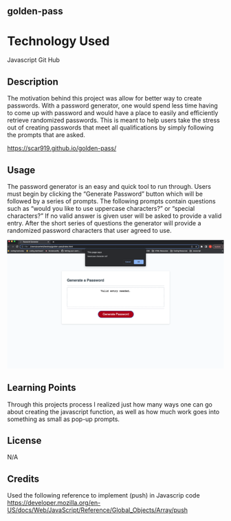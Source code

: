 ## golden-pass

# Technology Used
Javascript
Git Hub

## Description

The motivation behind this project was allow for better way to create passwords. With a password generator, one would spend less time having to come up with password and would have a place to easily and efficiently retrieve randomized passwords. This is meant to help users take the stress out of creating passwords that meet all qualifications by simply following the prompts that are asked.

https://scar919.github.io/golden-pass/

## Usage 

The password generator is an easy and quick tool to run through.  Users must begin by clicking the “Generate Password” button which will be followed by a series of prompts. The following prompts contain questions such as “would you like to use uppercase characters?” or “special characters?” If no valid answer is given user will be asked to provide  a valid entry. After the short series of questions the generator will provide a randomized password characters that user agreed to use.

![golden-pass](assets/images/screenshot.png)




## Learning Points
Through this projects process I realized just how many ways one can go about creating the javascript function, as well as how much work goes into something as small as pop-up prompts.

## License
N/A

## Credits

Used the following reference to implement (push) in Javascrip code
https://developer.mozilla.org/en-US/docs/Web/JavaScript/Reference/Global_Objects/Array/push